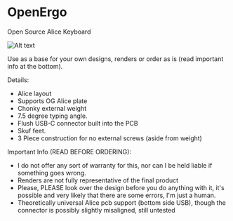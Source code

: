 # OpenErgo
 Open Source Alice Keyboard

![Alt text](Render/OpenErgo.png?raw=true)

 Use as a base for your own designs, renders or order as is (read important info at the bottom).

Details:

   - Alice layout
   - Supports OG Alice plate
   - Chonky external weight
   - 7.5 degree typing angle.
   - Flush USB-C connector built into the PCB
   - Skuf feet.
   - 3 Piece construction for no external screws (aside from weight)

Important Info (READ BEFORE ORDERING):

   - I do not offer any sort of warranty for this, nor can I be held liable if something goes wrong.
   - Renders are not fully representative of the final product
   - Please, PLEASE look over the design before you do anything with it, it's possible and very likely that there are some errors, I'm just a human.
   - Theoretically universal Alice pcb support (bottom side USB), though the connector is possibly slightly misaligned, still untested
